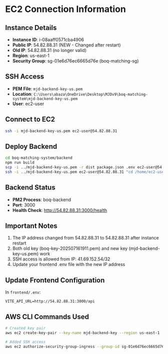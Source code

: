 # EC2 Connection Information

## Instance Details
- **Instance ID**: i-08aaff0571cba4906
- **Public IP**: 54.82.88.31 (NEW - Changed after restart)
- **Old IP**: 54.82.88.31 (no longer valid)
- **Region**: us-east-1
- **Security Group**: sg-01e6d76ec6665d76e (boq-matching-sg)

## SSH Access
- **PEM File**: `mjd-backend-key-us.pem`
- **Location**: `C:\Users\abaza\OneDrive\Desktop\MJDv9\boq-matching-system\mjd-backend-key-us.pem`
- **User**: ec2-user

## Connect to EC2
```bash
ssh -i mjd-backend-key-us.pem ec2-user@54.82.88.31
```

## Deploy Backend
```bash
cd boq-matching-system/backend
npm run build
scp -i ../mjd-backend-key-us.pem -r dist package.json .env ec2-user@54.82.88.31:/home/ec2-user/app/backend/
ssh -i ../mjd-backend-key-us.pem ec2-user@54.82.88.31 "cd /home/ec2-user/app/backend && npm install --production && pm2 restart boq-backend"
```

## Backend Status
- **PM2 Process**: boq-backend
- **Port**: 3000
- **Health Check**: http://54.82.88.31:3000/health

## Important Notes
1. The IP address changed from 54.82.88.31 to 54.82.88.31 after instance restart
2. Both old key (boq-key-202507161911.pem) and new key (mjd-backend-key-us.pem) work
3. SSH access is allowed from IP: 41.69.152.54/32
4. Update your frontend .env file with the new IP address

## Update Frontend Configuration
In `frontend/.env`:
```
VITE_API_URL=http://54.82.88.31:3000/api
```

## AWS CLI Commands Used
```bash
# Created key pair
aws ec2 create-key-pair --key-name mjd-backend-key --region us-east-1 --query 'KeyMaterial' --output text > mjd-backend-key-us.pem

# Added SSH access
aws ec2 authorize-security-group-ingress --group-id sg-01e6d76ec6665d76e --protocol tcp --port 22 --cidr 41.69.152.54/32 --region us-east-1
```